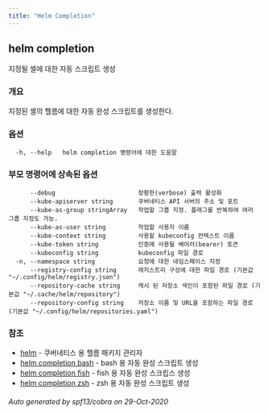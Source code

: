 ```yaml
---
title: "Helm Completion"
---
```


## helm completion

지정될 셸에 대한 자동 스크립트 생성

### 개요


지정된 셸의 헬름에 대한 자동 완성 스크립트를 생성한다.


### 옵션

```
  -h, --help   helm completion 명령어에 대한 도움말
```

### 부모 명령어에 상속된 옵션

```
      --debug                       장황한(verbose) 출력 활성화
      --kube-apiserver string       쿠버네티스 API 서버의 주소 및 포트
      --kube-as-group stringArray   작업할 그룹 지정. 플래그를 반복하여 여러 그룹 지정도 가능.
      --kube-as-user string         작업할 사용자 이름
      --kube-context string         사용할 kubeconfig 컨텍스트 이름
      --kube-token string           인증에 사용될 베어러(bearer) 토큰
      --kubeconfig string           kubeconfig 파일 경로
  -n, --namespace string            요청에 대한 네임스페이스 지정
      --registry-config string      레지스트리 구성에 대한 파일 경로 (기본값 "~/.config/helm/registry.json")
      --repository-cache string     캐시 된 저장소 색인이 포함된 파일 경로 (기본값 "~/.cache/helm/repository")
      --repository-config string    저장소 이름 및 URL을 포함하는 파일 경로 (기본값 "~/.config/helm/repositories.yaml")
```

### 참조

* [helm](helm.md)	 - 쿠버네티스 용 헬름 패키지 관리자
* [helm completion bash](helm_completion_bash.md)	 - bash 용 자동 완성 스크립트 생성
* [helm completion fish](helm_completion_fish.md)	 - fish 용 자동 완성 스크립스 생성
* [helm completion zsh](helm_completion_zsh.md)	 - zsh 용 자동 완성 스크립트 생성

###### Auto generated by spf13/cobra on 29-Oct-2020
